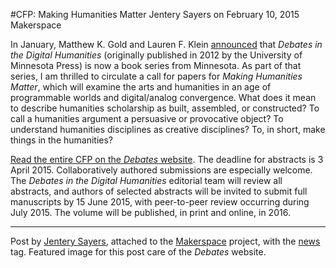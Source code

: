 #CFP: Making Humanities Matter
Jentery Sayers on February 10, 2015   Makerspace 
<p>In January, Matthew K. Gold and Lauren F. Klein <a title="learn more" href="http://dhdebates.gc.cuny.edu/cfps/cfp_2015_ddh" target="_blank">announced</a> that <em>Debates in the Digital Humanities</em> (originally published in 2012 by the University of Minnesota Press) is now a book series from Minnesota. As part of that series, I am thrilled to circulate a call for papers for <em>Making Humanities Matter</em>, which will examine the arts and humanities in an age of programmable worlds and digital/analog convergence. What does it mean to describe humanities scholarship as built, assembled, or constructed? To call a humanities argument a persuasive or provocative object? To understand humanities disciplines as creative disciplines? To, in short, make things in the humanities?</p>
<p><a title="learn more" href="http://dhdebates.gc.cuny.edu/cfps/cfp_2015_mhm" target="_blank">Read the entire CFP on the <em>Debates </em>website</a>. The deadline for abstracts is 3 April 2015. Collaboratively authored submissions are especially welcome. The <em>Debates in the Digital Humanities</em> editorial team will review all abstracts, and authors of selected abstracts will be invited to submit full manuscripts by 15 June 2015, with peer-to-peer review occurring during July 2015. The volume will be published, in print and online, in 2016.</p>
<hr />
<p>Post by <a title="learn more" href="http://maker.uvic.ca/author/admin/">Jentery Sayers</a>, attached to the <a title="learn more" href="http://maker.uvic.ca/category/makerspace/">Makerspace</a> project, with the <a title="learn more" href="http://maker.uvic.ca/tag/news/">news</a> tag. Featured image for this post care of the <em>Debates</em> website.</p>
